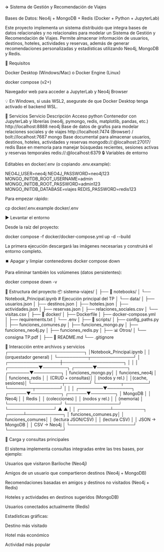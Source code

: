 ✈️ Sistema de Gestión y Recomendación de Viajes

Bases de Datos: Neo4j + MongoDB + Redis (Docker + Python + JupyterLab)

Este proyecto implementa un sistema distribuido que integra bases de datos relacionales y no relacionales para modelar un Sistema de Gestión y Recomendación de Viajes.
Permite almacenar información de usuarios, destinos, hoteles, actividades y reservas, además de generar recomendaciones personalizadas y estadísticas utilizando Neo4j, MongoDB y Redis.

🚀 Requisitos

Docker Desktop
 (Windows/Mac) o Docker Engine (Linux)

docker compose (v2+)

Navegador web para acceder a JupyterLab y Neo4j Browser

💡 En Windows, si usás WSL2, asegurate de que Docker Desktop tenga activado el backend WSL.

🧩 Servicios
Servicio	Descripción	Acceso
python	Contenedor con JupyterLab y librerías (neo4j, pymongo, redis, matplotlib, pandas, etc.)	http://localhost:8888
neo4j	Base de datos de grafos para modelar relaciones sociales y de viajes	http://localhost:7474 (Browser) / bolt://localhost:7687
mongo	Base documental para almacenar usuarios, destinos, hoteles, actividades y reservas	mongodb://<user>:<pass>@localhost:27017/
redis	Base en memoria para manejar búsquedas recientes, sesiones activas y reservas temporales	redis://:<password>@localhost:6379
🔒 Variables de entorno

Editables en docker/.env (o copiando .env.example):

NEO4J_USER=neo4j
NEO4J_PASSWORD=neo4j123
MONGO_INITDB_ROOT_USERNAME=admin
MONGO_INITDB_ROOT_PASSWORD=admin123
MONGO_INITDB_DATABASE=viajes
REDIS_PASSWORD=redis123


Para empezar rápido:

cp docker/.env.example docker/.env

▶️ Levantar el entorno

Desde la raíz del proyecto:

docker compose -f docker/docker-compose.yml up -d --build


La primera ejecución descargará las imágenes necesarias y construirá el entorno completo.

⏹️ Apagar y limpiar contenedores
docker compose down


Para eliminar también los volúmenes (datos persistentes):

docker compose down -v

🧠 Estructura del proyecto
📦 sistema-viajes/
│
├── 🧠 notebooks/
│   └── Notebook_Principal.ipynb       # Ejecución principal del TP
│   └── data/
│       ├── usuarios.json
│       ├── destinos.json
│       ├── hoteles.json
│       ├── actividades.json
│       ├── reservas.json
│       ├── relaciones_sociales.csv
│       └── visitas.csv
│
├── 🐳 docker/
│   ├── Dockerfile
│   ├── docker-compose.yml
│   ├── requirements.txt
│   └── .env
│
├── 📜 scripts/
│   ├── config_paths.py
│   ├── funciones_comunes.py
│   ├── funciones_mongo.py
│   ├── funciones_neo4j.py
│   ├── funciones_redis.py
│
├── 📊 Otros/
│   └── consigna TP.pdf
│
├── 📘 README.md
└── .gitignore

🧩 Interacción entre archivos y servicios
                        ┌─────────────────────────┐
                        │Notebook_Principal.ipynb │
                        │   (orquestador general) │
                        └──────────┬──────────────┘
                                   │
                 ┌─────────────────┼────────────────────┐
                 │                 │                    │
      ┌──────────▼────────┐ ┌──────▼──────────┐ ┌───────▼─────────┐
      │ funciones_mongo.py│ │ funciones_neo4j │ │ funciones_redis │
      │ (CRUD + consultas)│ │ (nodos y rel.)  │ │(cache, sesiones)│
      └──────────┬────────┘ └────────┬────────┘ └────────┬────────┘
                 │                   │                   │
        ┌────────▼────────┐   ┌──────▼──────────┐ ┌──────▼────────┐
        │   MongoDB       │   │     Neo4j       │ │     Redis     │
        │ (colecciones)   │   │ (nodos y rel.)  │ │   (memoria)   │
        └─────────────────┘   └─────────────────┘ └───────────────┘
                 ▲                   ▲
                 │                   │
      ┌──────────┴──────────┐  ┌─────┴────────────┐
      │ funciones_comunes.py│  │ funciones_comunes│
      │ (lectura JSON/CSV)  │  │ (lectura CSV)    │
      │   JSON → MongoDB    │  │  CSV → Neo4j     │
      └─────────────────────┘  └──────────────────┘

🧪 Carga y consultas principales

El sistema implementa consultas integradas entre las tres bases, por ejemplo:

Usuarios que visitaron Bariloche (Neo4j)

Amigos de un usuario que compartieron destinos (Neo4j + MongoDB)

Recomendaciones basadas en amigos y destinos no visitados (Neo4j + Redis)

Hoteles y actividades en destinos sugeridos (MongoDB)

Usuarios conectados actualmente (Redis)

Estadísticas gráficas:

Destino más visitado

Hotel más económico

Actividad más popular